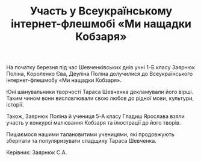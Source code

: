 ﻿---
title: Участь у Всеукраїнському інтернет-флешмобі «Ми нащадки Кобзаря»
---

На початку березня під час Шевченківських днів учні 1-Б класу Заярнюк Поліна, Короленко Єва, Деуліна Поліна долучилися до Всеукраїнського інтернет-флешмобу «Ми нащадки Кобзаря».

Юні шанувальники творчості Тараса Шевченка декламували його вірші. Таким чином вони висловлювали свою любов до рідної мови, культури, історії.

Також, Заярнюк Поліна й учениця 5-А класу Гладиш Ярослава взяли участь у конкурсі малювання Кобзаря та ілюстрації до його творів. 

Пишаємося нашими талановитими ученицями, які продовжують зберігати та популяризувати спадщину Тараса Шевченка. 

Керівник: Заярнюк С.А.

<slideshow />